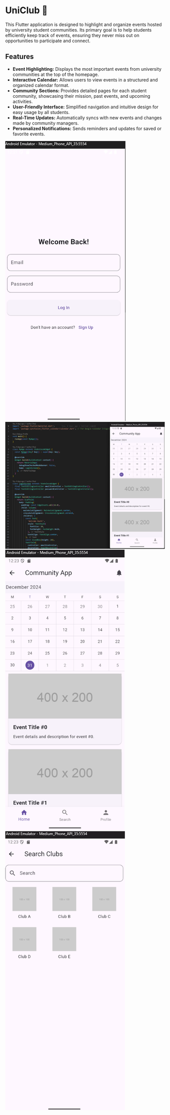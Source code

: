 # UniClub 📅

This Flutter application is designed to highlight and organize events hosted by university student communities. Its primary goal is to help students efficiently keep track of events, ensuring they never miss out on opportunities to participate and connect.

## Features

- **Event Highlighting:** Displays the most important events from university communities at the top of the homepage.  
- **Interactive Calendar:** Allows users to view events in a structured and organized calendar format.  
- **Community Sections:** Provides detailed pages for each student community, showcasing their mission, past events, and upcoming activities.  
- **User-Friendly Interface:** Simplified navigation and intuitive design for easy usage by all students.  
- **Real-Time Updates:** Automatically syncs with new events and changes made by community managers.  
- **Personalized Notifications:** Sends reminders and updates for saved or favorite events.

![Kapak](https://github.com/ErenAtasun/uniclub/blob/main/Images/Ekran%20görüntüsü%202024-12-31%20152205.png)
![Kapak](https://github.com/ErenAtasun/uniclub/blob/main/Images/Ekran%20görüntüsü%202024-12-31%20152308.png)
![Kapak](https://github.com/ErenAtasun/uniclub/blob/main/Images/Ekran%20görüntüsü%202024-12-31%20152317.png)
![Kapak](https://github.com/ErenAtasun/uniclub/blob/main/Images/Ekran%20görüntüsü%202024-12-31%20152334.png)
